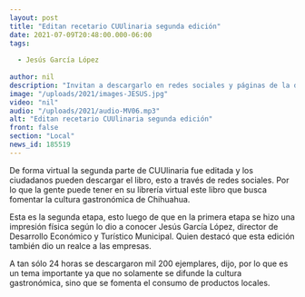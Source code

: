 ```yaml
---
layout: post
title: "Editan recetario CUUlinaria segunda edición"
date: 2021-07-09T20:48:00.000-06:00
tags:
  
  - Jesús García López
  
author: nil
description: "Invitan a descargarlo en redes sociales y páginas de la dependencia municipal."
image: "/uploads/2021/images-JESUS.jpg"
video: "nil"
audio: "/uploads/2021/audio-MV06.mp3"
alt: "Editan recetario CUUlinaria segunda edición"
front: false
section: "Local"
news_id: 185519
---
```


De forma virtual la segunda parte de CUUlinaria fue editada y los ciudadanos pueden descargar el libro, esto a través de redes sociales. Por lo que la gente puede tener en su librería virtual este libro que busca fomentar la cultura gastronómica de Chihuahua.

Esta es la segunda etapa, esto luego de que en la primera etapa se hizo una impresión física según lo dio a conocer Jesús García López, director de Desarrollo Económico y Turístico Municipal. Quien destacó que esta edición también dio un realce a las empresas.

A tan sólo 24 horas se descargaron mil 200 ejemplares, dijo, por lo que es un tema importante ya que no solamente se difunde la cultura gastronómica, sino que se fomenta el consumo de productos locales.
